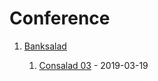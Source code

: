 # Conference

1. [Banksalad](./banksalad) 

   1. [Consalad 03](./banksalad/consalad-03) - 2019-03-19

      

